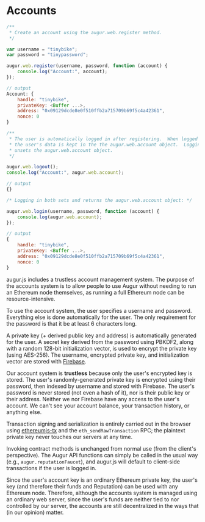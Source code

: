 Accounts
========

```javascript
/**
 * Create an account using the augur.web.register method.
 */

var username = "tinybike";
var password = "tinypassword";

augur.web.register(username, password, function (account) {
    console.log("Account:", account); 
});

// output
Account: {
    handle: "tinybike",
    privateKey: <Buffer ...>,
    address: "0x09129dcde8e0f510ffb2a715709b69f5c4a42361",
    nonce: 0
}

/**
 * The user is automatically logged in after registering.  When logged in,
 * the user's data is kept in the the augur.web.account object.  Logging out
 * unsets the augur.web.account object.
 */

augur.web.logout();
console.log("Account:", augur.web.account);

// output
{}

/* Logging in both sets and returns the augur.web.account object: */

augur.web.login(username, password, function (account) {
    console.log(augur.web.account);
});

// output
{
    handle: "tinybike",
    privateKey: <Buffer ...>,
    address: "0x09129dcde8e0f510ffb2a715709b69f5c4a42361",
    nonce: 0
}
```

augur.js includes a trustless account management system.  The purpose of the accounts system is to allow people to use Augur without needing to run an Ethereum node themselves, as running a full Ethereum node can be resource-intensive.

To use the account system, the user specifies a username and password.  Everything else is done automatically for the user.  The only requirement for the password is that it be at least 6 characters long.

A private key (+ derived public key and address) is automatically generated for the user.  A secret key derived from the password using PBKDF2, along with a random 128-bit initialization vector, is used to encrypt the private key (using AES-256).  The username, encrypted private key, and initialization vector are stored with [Firebase](https://www.firebase.com/).

<aside class="success">Our account system is <b>trustless</b> because only the user's encrypted key is stored.  The user's randomly-generated private key is encrypted using their password, then indexed by username and stored with Firebase.  The user's password is never stored (not even a hash of it), nor is their public key or their address.  Neither we nor Firebase have any access to the user's account.  We can't see your account balance, your transaction history, or anything else.</aside>

Transaction signing and serialization is entirely carried out in the browser using [ethereumjs-tx](https://github.com/ethereum/ethereumjs-tx) and the `eth_sendRawTransaction` RPC; the plaintext private key never touches our servers at any time.

Invoking contract methods is unchanged from normal use (from the client's perspective).  The Augur API functions can simply be called in the usual way (e.g., `augur.reputationFaucet`), and augur.js will default to client-side transactions if the user is logged in.

<aside class="notice">Since the user's account key is an ordinary Ethereum private key, the user's key (and therefore their funds and Reputation) can be used with any Ethereum node.  Therefore, although the accounts system is managed using an ordinary web server, since the user's funds are neither tied to nor controlled by our server, the accounts are still decentralized in the ways that (in our opinion) matter.</aside>
